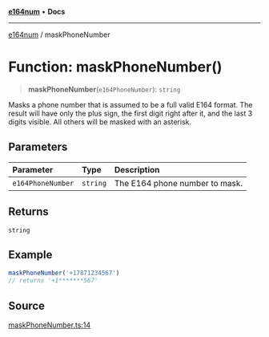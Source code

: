 [**e164num**](../README.md) • **Docs**

---

[e164num](../README.md) / maskPhoneNumber

# Function: maskPhoneNumber()

> **maskPhoneNumber**(`e164PhoneNumber`): `string`

Masks a phone number that is assumed to be a full valid E164 format. The
result will have only the plus sign, the first digit right after it, and the
last 3 digits visible. All others will be masked with an asterisk.

## Parameters

| Parameter         | Type     | Description                    |
| :---------------- | :------- | :----------------------------- |
| `e164PhoneNumber` | `string` | The E164 phone number to mask. |

## Returns

`string`

## Example

```ts
maskPhoneNumber('+17871234567')
// returns '+1*******567'
```

## Source

[maskPhoneNumber.ts:14](https://github.com/ericvera/e164num/blob/main/src/maskPhoneNumber.ts#L14)
